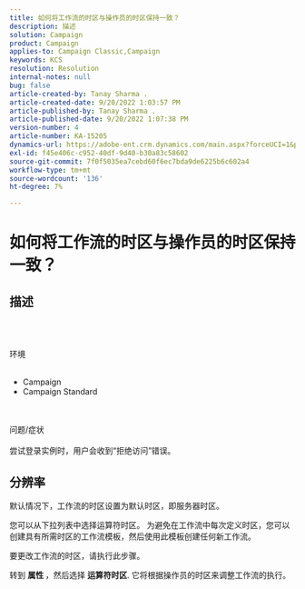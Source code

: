 ```yaml
---
title: 如何将工作流的时区与操作员的时区保持一致？
description: 描述
solution: Campaign
product: Campaign
applies-to: Campaign Classic,Campaign
keywords: KCS
resolution: Resolution
internal-notes: null
bug: false
article-created-by: Tanay Sharma .
article-created-date: 9/20/2022 1:03:57 PM
article-published-by: Tanay Sharma .
article-published-date: 9/20/2022 1:07:38 PM
version-number: 4
article-number: KA-15205
dynamics-url: https://adobe-ent.crm.dynamics.com/main.aspx?forceUCI=1&pagetype=entityrecord&etn=knowledgearticle&id=90b4efae-e438-ed11-9db1-002248086735
exl-id: f45e406c-c952-40df-9d40-b30a83c58602
source-git-commit: 7f0f5035ea7cebd60f6ec7bda9de6225b6c602a4
workflow-type: tm+mt
source-wordcount: '136'
ht-degree: 7%

---
```


# 如何将工作流的时区与操作员的时区保持一致？

## 描述

<br><br><br>环境<br><br>
- Campaign
- Campaign Standard



<br><br>问题/症状<br><br>
尝试登录实例时，用户会收到“拒绝访问”错误。


## 分辨率






默认情况下，工作流的时区设置为默认时区，即服务器时区。



您可以从下拉列表中选择运算符时区。 为避免在工作流中每次定义时区，您可以创建具有所需时区的工作流模板，然后使用此模板创建任何新工作流。



要更改工作流的时区，请执行此步骤。



转到 <b>属性 </b>，然后选择 <b>运算符时区</b>. 它将根据操作员的时区来调整工作流的执行。

